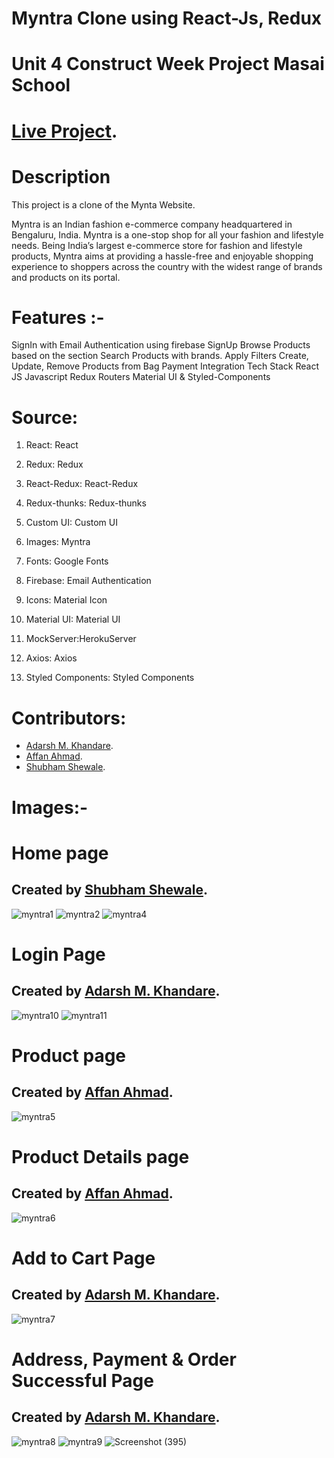 # Myntra Clone using React-Js, Redux

# **Unit 4 Construct Week Project Masai School**

# [Live Project](https://myntra-clone-unitfour.herokuapp.com/).

# **Description**
This project is a clone of the Mynta Website.

Myntra is an Indian fashion e-commerce company headquartered in Bengaluru, India. Myntra is a one-stop shop for all your fashion and lifestyle needs. Being India’s largest e-commerce store for fashion and lifestyle products, Myntra aims at providing a hassle-free and enjoyable shopping experience to shoppers across the country with the widest range of brands and products on its portal.

# **Features** :-
SignIn with Email Authentication using firebase
SignUp
Browse Products based on the section
Search Products with brands.
Apply Filters
Create, Update, Remove Products from Bag
Payment Integration
Tech Stack
React JS
Javascript
Redux
Routers
Material UI & Styled-Components

# **Source**:
1. React: React

2. Redux: Redux

3. React-Redux: React-Redux

4. Redux-thunks: Redux-thunks

5. Custom UI: Custom UI

6. Images: Myntra

7. Fonts: Google Fonts

8. Firebase: Email Authentication

9. Icons: Material Icon

10. Material UI: Material UI

11. MockServer:HerokuServer

12. Axios: Axios

13. Styled Components: Styled Components

# **Contributors**: 
- [Adarsh M. Khandare](https://www.linkedin.com/in/akhandare/).
- [Affan Ahmad]([https://www.linkedin.com/in/affan-ahmad-31bba9184/](https://github.com/AFFAN-AHMAD)).
- [Shubham Shewale](https://www.linkedin.com/in/shubham-shewale-/).

# **Images**:-

# **Home page**

## Created by [Shubham Shewale](https://www.linkedin.com/in/shubham-shewale-/).


![myntra1](https://user-images.githubusercontent.com/99638448/171442039-56f3b8b5-1d1e-4e52-9cb7-63a635748e01.png)
![myntra2](https://user-images.githubusercontent.com/99638448/171442054-81366d09-d253-4726-ba58-e9e7e37aeb6c.png)
![myntra4](https://user-images.githubusercontent.com/99638448/171442074-c5f1e70a-426b-44ab-9a5d-eb444f75823a.png)


# **Login Page** 

## Created by [Adarsh M. Khandare](https://www.linkedin.com/in/akhandare/).


![myntra10](https://user-images.githubusercontent.com/99638448/171443324-fec3ab9e-94c8-440a-a490-c5d1ae434a36.png)
![myntra11](https://user-images.githubusercontent.com/99638448/171443337-daea128c-0350-4cc0-8055-fde04da42983.png)


# **Product page**

## Created by [Affan Ahmad]([https://www.linkedin.com/in/affan-ahmad-31bba9184/](https://github.com/AFFAN-AHMAD)).


![myntra5](https://user-images.githubusercontent.com/99638448/171442173-1938072b-31aa-4653-9eb8-a25f77f2aabd.png)

# **Product Details page**

## Created by [Affan Ahmad]([https://www.linkedin.com/in/affan-ahmad-31bba9184/](https://github.com/AFFAN-AHMAD)).

![myntra6](https://user-images.githubusercontent.com/99638448/171442187-fbf84075-f9b9-459c-ac72-32c34e8147d7.png)


# **Add to Cart Page**

## Created by [Adarsh M. Khandare](https://www.linkedin.com/in/akhandare/).

![myntra7](https://user-images.githubusercontent.com/99638448/171442215-a967323c-da5d-4991-a3a2-dafd2bfa8f16.png)


# **Address, Payment & Order Successful Page**

## Created by [Adarsh M. Khandare](https://www.linkedin.com/in/akhandare/).


![myntra8](https://user-images.githubusercontent.com/99638448/171442245-102502dd-4f80-4307-8d56-edf35daa67f7.png)
![myntra9](https://user-images.githubusercontent.com/99638448/171442292-b8d56d05-0328-4c3b-a959-74671acb20ad.png)
![Screenshot (395)](https://user-images.githubusercontent.com/99638448/171443202-0d410e4f-c386-40bd-8ee8-454f1316d8a6.png)



